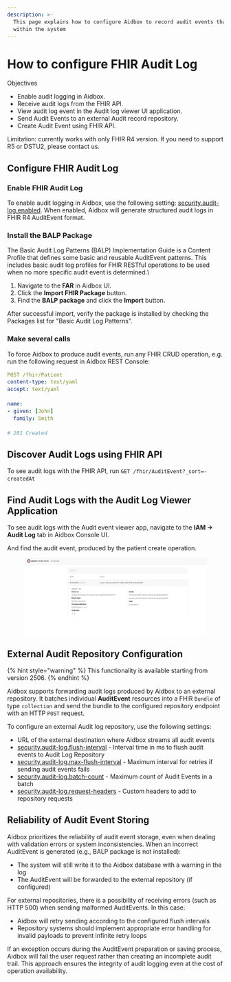 ```yaml
---
description: >-
  This page explains how to configure Aidbox to record audit events that occur
  within the system
---
```


# How to configure FHIR Audit Log

Objectives

* Enable audit logging in Aidbox.
* Receive audit logs from the FHIR API.
* View audit log event in the Audit log viewer UI application.
* Send Audit Events to an external Audit record repository.
* Create Audit Event using FHIR API.

Limitation: currently works with only FHIR R4 version. If you need to support R5 or DSTU2, please contact us.

## Configure FHIR Audit Log

### Enable FHIR Audit Log

To enable audit logging in Aidbox, use the following setting: [security.audit-log.enabled](../../reference/all-settings.md#security.audit-log.enabled). When enabled, Aidbox will generate structured audit logs in FHIR R4 AuditEvent format.

### Install the BALP Package

The Basic Audit Log Patterns (BALP) Implementation Guide is a Content Profile that defines some basic and reusable AuditEvent patterns. This includes basic audit log profiles for FHIR RESTful operations to be used when no more specific audit event is determined.\


1. Navigate to the **FAR** in Aidbox UI.
2. Click the **Import FHIR Package** button.
3. Find the **BALP package** and click the **Import** button.

After successful import, verify the package is installed by checking the Packages list for "Basic Audit Log Patterns".

### Make several calls

To force Aidbox to produce audit events, run any FHIR CRUD operation, e.g. run the following request in Aidbox REST Console:

```yaml
POST /fhir/Patient
content-type: text/yaml
accept: text/yaml

name:
- given: [John]
  family: Smith

# 201 Created
```

## Discover Audit Logs using FHIR API

To see audit logs with the FHIR API, run `GET /fhir/AuditEvent?_sort=-createdAt`

## Find Audit Logs with the Audit Log Viewer Application

To see audit logs with the Audit event viewer app, navigate to the **IAM -> Audit Log** tab in Aidbox Console UI.

And find the audit event, produced by the patient create operation.

<figure><img src="../../../.gitbook/assets/01d17537-0703-43a2-a5c5-8c1c7baa0536.png" alt=""><figcaption></figcaption></figure>

## External Audit Repository Configuration

{% hint style="warning" %}
This functionality is available starting from version 2506.
{% endhint %}

Aidbox supports forwarding audit logs produced by Aidbox to an external repository. It batches individual **AuditEvent** resources into a FHIR `Bundle` of type `collection` and send the bundle to the configured repository endpoint with an HTTP `POST` request.

To configure an external Audit log repository, use the following settings:

* URL of the external destination where Aidbox streams all audit events
* [security.audit-log.flush-interval](../../reference/all-settings.md#security.audit-log.flush-interval) - Interval time in ms to flush audit events to Audit Log Repository
* [security.audit-log.max-flush-interval](../../reference/all-settings.md#security.audit-log.max-flush-interval) - Maximum interval for retries if sending audit events fails
* [security.audit-log.batch-count](../../reference/all-settings.md#security.audit-log.batch-count) - Maximum count of Audit Events in a batch
* [security.audit-log.request-headers](../../reference/all-settings.md#security.audit-log.request-headers) - Custom headers to add to repository requests

## Reliability of Audit Event Storing

Aidbox prioritizes the reliability of audit event storage, even when dealing with validation errors or system inconsistencies. When an incorrect AuditEvent is generated (e.g., BALP package is not installed):

* The system will still write it to the Aidbox database with a warning in the log
* The AuditEvent will be forwarded to the external repository (if configured)

For external repositories, there is a possibility of receiving errors (such as HTTP 500) when sending malformed AuditEvents. In this case:

* Aidbox will retry sending according to the configured flush intervals
* Repository systems should implement appropriate error handling for invalid payloads to prevent infinite retry loops

If an exception occurs during the AuditEvent preparation or saving process, Aidbox will fail the user request rather than creating an incomplete audit trail. This approach ensures the integrity of audit logging even at the cost of operation availability.

